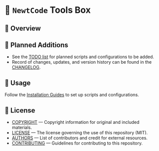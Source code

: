 # 🦎 `NewtCode` Tools Box

## 📖 Overview

## 🧩 Planned Additions

- See the [TODO list](TODO) for planned scripts and configurations to be added.
- Record of changes, updates, and version history can be found in the [CHANGELOG](CHANGELOG).

## 🚀 Usage

Follow the [Installation Guides](INSTALL.md) to set up scripts and configurations.

## 🪪 License

- [COPYRIGHT](COPYRIGHT) — Copyright information for original and included materials.
- [LICENSE](LICENSE) — The license governing the use of this repository (MIT).
- [AUTHORS](AUTHORS) — List of contributors and credit for external resources.
- [CONTRIBUTING](CONTRIBUTING) — Guidelines for contributing to this repository.
